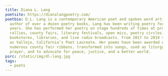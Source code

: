 ```yaml
---
title: Diana L. Lang
poetsite: https://dianalangpoetry.com/
poetbio: D.L. Lang is a contemporary American poet and spoken word artist. The
  author of over a dozen poetry books, Lang has been writing poetry for over 25
  years. She has performed her poetry on stage hundreds of times at protest
  rallies, county fairs, literary festivals, open mics, poetry circles,
  bookstores, libraries, and live radio broadcasts. From 2017 to 2019 she served
  as Vallejo, California’s Poet Laureate. Her poems have been awarded with
  numerous county fair ribbons, transformed into songs, used as liturgy for
  prayer, and to advocate for peace, justice, and a better world.
psrc: /static/img/dl-lang.jpg
tags:
  - poets
---
```

